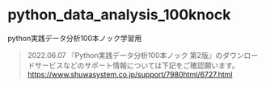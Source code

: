 # python_data_analysis_100knock
python実践データ分析100本ノック学習用

> 2022.06.07
> 『Python実践データ分析100本ノック 第2版』のダウンロードサービスなどのサポート情報については下記をご確認願います。
> <https://www.shuwasystem.co.jp/support/7980html/6727.html>
